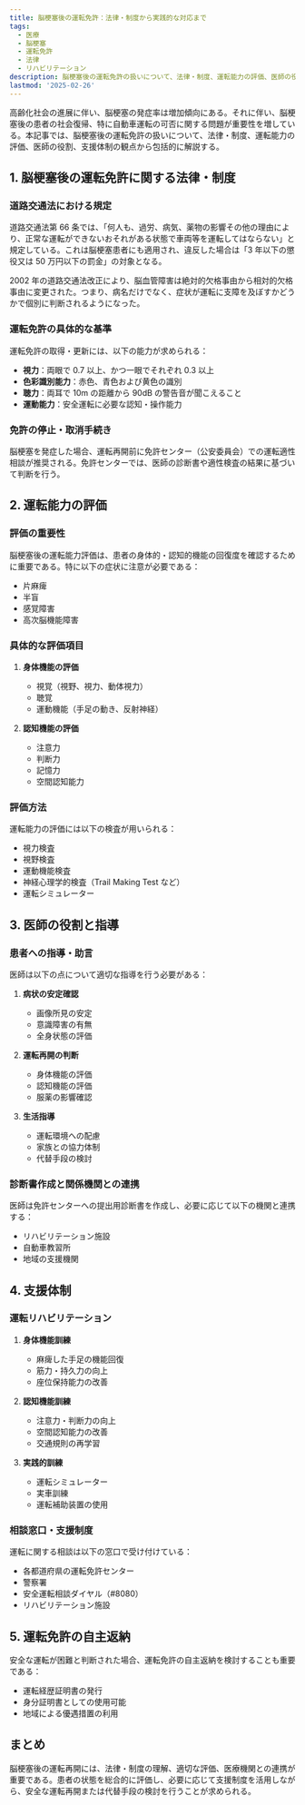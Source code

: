 ```yaml
---
title: 脳梗塞後の運転免許：法律・制度から実践的な対応まで
tags:
  - 医療
  - 脳梗塞
  - 運転免許
  - 法律
  - リハビリテーション
description: 脳梗塞後の運転免許の扱いについて、法律・制度、運転能力の評価、医師の役割、支援体制など、実践的な情報を包括的に解説する。
lastmod: '2025-02-26'
---
```


高齢化社会の進展に伴い、脳梗塞の発症率は増加傾向にある。それに伴い、脳梗塞後の患者の社会復帰、特に自動車運転の可否に関する問題が重要性を増している。本記事では、脳梗塞後の運転免許の扱いについて、法律・制度、運転能力の評価、医師の役割、支援体制の観点から包括的に解説する。

## 1. 脳梗塞後の運転免許に関する法律・制度

### 道路交通法における規定

道路交通法第 66 条では、「何人も、過労、病気、薬物の影響その他の理由により、正常な運転ができないおそれがある状態で車両等を運転してはならない」と規定している。これは脳梗塞患者にも適用され、違反した場合は「3 年以下の懲役又は 50 万円以下の罰金」の対象となる。

2002 年の道路交通法改正により、脳血管障害は絶対的欠格事由から相対的欠格事由に変更された。つまり、病名だけでなく、症状が運転に支障を及ぼすかどうかで個別に判断されるようになった。

### 運転免許の具体的な基準

運転免許の取得・更新には、以下の能力が求められる：

- **視力**：両眼で 0.7 以上、かつ一眼でそれぞれ 0.3 以上
- **色彩識別能力**：赤色、青色および黄色の識別
- **聴力**：両耳で 10m の距離から 90dB の警告音が聞こえること
- **運動能力**：安全運転に必要な認知・操作能力

### 免許の停止・取消手続き

脳梗塞を発症した場合、運転再開前に免許センター（公安委員会）での運転適性相談が推奨される。免許センターでは、医師の診断書や適性検査の結果に基づいて判断を行う。

## 2. 運転能力の評価

### 評価の重要性

脳梗塞後の運転能力評価は、患者の身体的・認知的機能の回復度を確認するために重要である。特に以下の症状に注意が必要である：

- 片麻痺
- 半盲
- 感覚障害
- 高次脳機能障害

### 具体的な評価項目

1. **身体機能の評価**

   - 視覚（視野、視力、動体視力）
   - 聴覚
   - 運動機能（手足の動き、反射神経）

2. **認知機能の評価**
   - 注意力
   - 判断力
   - 記憶力
   - 空間認知能力

### 評価方法

運転能力の評価には以下の検査が用いられる：

- 視力検査
- 視野検査
- 運動機能検査
- 神経心理学的検査（Trail Making Test など）
- 運転シミュレーター

## 3. 医師の役割と指導

### 患者への指導・助言

医師は以下の点について適切な指導を行う必要がある：

1. **病状の安定確認**

   - 画像所見の安定
   - 意識障害の有無
   - 全身状態の評価

2. **運転再開の判断**

   - 身体機能の評価
   - 認知機能の評価
   - 服薬の影響確認

3. **生活指導**
   - 運転環境への配慮
   - 家族との協力体制
   - 代替手段の検討

### 診断書作成と関係機関との連携

医師は免許センターへの提出用診断書を作成し、必要に応じて以下の機関と連携する：

- リハビリテーション施設
- 自動車教習所
- 地域の支援機関

## 4. 支援体制

### 運転リハビリテーション

1. **身体機能訓練**

   - 麻痺した手足の機能回復
   - 筋力・持久力の向上
   - 座位保持能力の改善

2. **認知機能訓練**

   - 注意力・判断力の向上
   - 空間認知能力の改善
   - 交通規則の再学習

3. **実践的訓練**
   - 運転シミュレーター
   - 実車訓練
   - 運転補助装置の使用

### 相談窓口・支援制度

運転に関する相談は以下の窓口で受け付けている：

- 各都道府県の運転免許センター
- 警察署
- 安全運転相談ダイヤル（#8080）
- リハビリテーション施設

## 5. 運転免許の自主返納

安全な運転が困難と判断された場合、運転免許の自主返納を検討することも重要である：

- 運転経歴証明書の発行
- 身分証明書としての使用可能
- 地域による優遇措置の利用

## まとめ

脳梗塞後の運転再開には、法律・制度の理解、適切な評価、医療機関との連携が重要である。患者の状態を総合的に評価し、必要に応じて支援制度を活用しながら、安全な運転再開または代替手段の検討を行うことが求められる。

